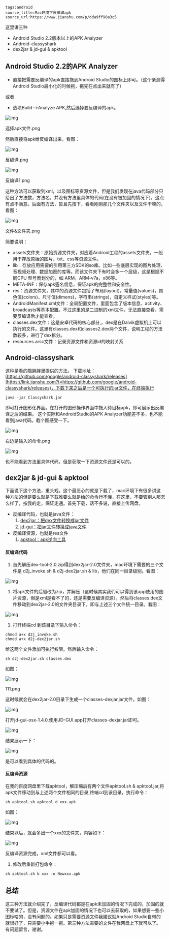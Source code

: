 ```
tags:android
source_title:Mac环境下反编译apk
source_url:https://www.jianshu.com/p/dda9ff90a3c5
```

这里讲三种 <!--more-->

- Android Studio 2.2版本以上的APK Analyzer
- Android-classyshark
- dex2jar & jd-gui & apktool

## Android Studio 2.2的APK Analyzer

- 直接把需要反编译的apk直接拖到Android Studio的图标上即可。（这个亲测得Android Studio最小化的时候拖，拖完在点出来就有了）

或者

- 选项Build-->Analyze APK,然后选择要反编译的apk。



![img](https://ws1.sinaimg.cn/large/006tKfTcly1g13eubdpnxj308o095gm3.jpg)

选择apk文件.png

然后直接将apk给反编译出来。看图：



![img](https://ws4.sinaimg.cn/large/006tKfTcly1g13euegki1j315z0u048f.jpg)

反编译.png



![img](https://ws4.sinaimg.cn/large/006tKfTcly1g13eueqbrej314k0kujvg.jpg)

反编译1.png

这种方法可以获取到xml，以及图标等资源文件，但是我们发现在java代码部分只给出了方法数，方法名，并没有方法里具体的代码(在没有被加固的情况下)，这点有点不满意。后面有方法，暂且先按下，看看刚刚那几个文件夹以及文件干嘛的，看图：



![img](https://ws2.sinaimg.cn/large/006tKfTcly1g13eugj11mj314k0kujvg.jpg)

文件&文件夹.png

简要说明：

- assets文件夹：原始资源文件夹，对应着Android工程的assets文件夹，一般用于存放原始的图片、txt、css等资源文件。
- lib：存放应用需要的引用第三方SDK的so库。比如一些底层实现的图片处理、音视频处理、数据加密的库等。而该文件夹下有时会多一个层级，这是根据不同CPU 型号而划分的，如 ARM，ARM-v7a，x86等。
- META-INF：保存apk签名信息，保证apk的完整性和安全性。
- res：资源文件夹，其中的资源文件包括了布局(layout)，常量值(values)，颜色值(colors)，尺寸值(dimens)，字符串(strings)，自定义样式(styles)等。
- AndroidManifest.xml文件：全局配置文件，里面包含了版本信息、activity、broadcasts等基本配置。不过这里的是二进制的xml文件，无法直接查看，需要反编译后才能查看。
- classes.dex文件：这是安卓代码的核心部分,，dex是在Dalvik虚拟机上可以执行的文件。这里有classes.dex和classes2.dex两个文件，说明工程的方法数较多，进行了dex拆分。
- resources.arsc文件：记录资源文件和资源id的映射关系

## Android-classyshark

这种是看的[隋胖胖](https://www.jianshu.com/p/9e0d1c3e342e)里提供的方法。
 下载地址：[https://github.com/google/android-classyshark/releases](https://link.jianshu.com?t=https://github.com/google/android-classyshark/releases)，下载下来之后是一个可执行的jar文件，在终端执行

```
java -jar Classyshark.jar
```

即可打开图形化界面。在打开的图形操作界面中拖入待目标apk，即可展示出反编译之后的结果。
 这个实际和AndroidStudio的APK Analyzer功能差不多，也不能看到java代码。截个图感受一下。



![img](https://ws1.sinaimg.cn/large/006tKfTcly1g13eufcb2mj31740oy78g.jpg)

右边是输入的命令.png



![img](https://ws2.sinaimg.cn/large/006tKfTcly1g13euc658qj314k0kujvg.jpg)

也不能看到方法里具体代码，但是获取一下资源文件还是可以的。

## dex2jar & jd-gui & apktool

下面说下这个方法，重头戏。这个最恶心的就是下载了，mac环境下有很多讲这种方法的但是要么就是下载难要么就是给的命令行不懂，在这里，不要管别人那怎么样了，按我的走，保证走通。首先下载，话不多说，直接上传网盘。

- 反编译代码，也就是java文件：
  1. [dex2jar：把dex文件转换成jar文件](https://pan.baidu.com/s/1hsN6vVQ)
  2. [jd-gui：把jar文件转换成java文件](https://pan.baidu.com/s/1eSxlYzo)
- 反编译资源，也就是res文件
  1. [apktool：apk逆向工具](https://pan.baidu.com/s/1bpB5qVX)

#### 反编译代码

1. 首先解压dex-tool-2.0.zip得到dex2jar-2.0文件夹，mac环境下需要的三个文件是 d2j_invoke.sh & d2j-dex2jar.sh & lib，他们在同一目录级别。看图：



![img](https://ws4.sinaimg.cn/large/006tKfTcly1g13eujnkhsj30zi0u0aif.jpg)

1. 将apk文件的后缀改为zip，并解压（这时候其实我们可以得到该app使用的图片资源，但是xml是看不了的，还是需要反编译资源），然后将classes.dex文件移动到dex2jar-2.0的文件夹目录下，即与上述三个文件统一目录。看图：



![img](https://ws1.sinaimg.cn/large/006tKfTcly1g13eue0969j314j0m27bc.jpg)

1. 打开终端cd 到该目录下输入命令：

```
chmod a+x d2j_invoke.sh
chmod a+x d2j-dex2jar.sh
```

给这两个文件添加可执行权限。然后输入命令：

```
sh d2j-dex2jar.sh classes.dex
```

如图：



![img](https://ws4.sinaimg.cn/large/006tKfTcly1g13eufsbt5j315z0u048f.jpg)

111.png

这时候就会在dex2jar-2.0目录下生成一个classes-dexjar.jar文件，如图：



![img](https://ws3.sinaimg.cn/large/006tKfTcly1g13eui1xvvj30zi0pkjy5.jpg)

打开jd-gui-osx-1.4.0,使用JD-GUI.app打开classes-dexjar.jar即可。



![img](https://ws4.sinaimg.cn/large/006tKfTcly1g13eug3eh6j314k0kujvg.jpg)

结果展示一下：



![img](https://ws1.sinaimg.cn/large/006tKfTcly1g13euexwr2j31740oy78g.jpg)

是可以看到具体的代码的。

#### 反编译资源

在我的百度网盘里下载apktool，解压缩后有两个文件apktool.sh & apktool.jar,将apk文件移动到与上述两个文件相同的目录,终端cd到该目录，执行命令：

```
sh apktool.sh apktool d xxx.apk
```

如图：



![img](https://ws3.sinaimg.cn/large/006tKfTcly1g13euirmxdj31000di43b.jpg)

结束以后，就会多出一个xxx的文件夹，内容如下：



![img](https://ws3.sinaimg.cn/large/006tKfTcly1g13eugtqmij314k0kujvg.jpg)

反编译资源完成，xml文件都可以看。

1. 修改后重新打包命令：

```
sh apktool.sh b xxx -o Newxxx.apk
```

## 总结

这三种方法就介绍完了，反编译代码都是在apk未加固的情况下完成的，加固的就不要试了。但是，资源文件在apk加固的情况下也可以去获取的，如果想要一些小图标啥的，没有问题的。如果只是需要资源文件我建议就Android Studio自带的就很好了，只需要小手拖一拖。第三种方法需要的文件在我网盘上下就可以了。
 有问题留言，谢谢。